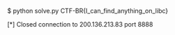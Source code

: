 $ python solve.py 
CTF-BR{I_can_find_anything_on_libc}

[*] Closed connection to 200.136.213.83 port 8888
